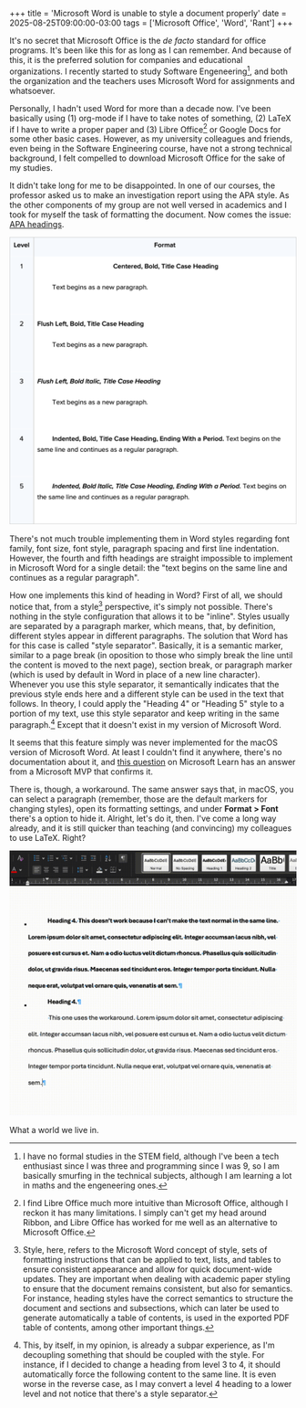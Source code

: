 +++
title = 'Microsoft Word is unable to style a document properly'
date = 2025-08-25T09:00:00-03:00
tags = ['Microsoft Office', 'Word', 'Rant']
+++

It's no secret that Microsoft Office is the *de facto* standard for office
programs. It's been like this for as long as I can remember. And because of
this, it is the preferred solution for companies and educational
organizations. I recently started to study Software Engeneering[^1], and both
the organization and the teachers uses Microsoft Word for assignments and
whatsoever.

[^1]: I have no formal studies in the STEM field, although I've been a tech
enthusiast since I was three and programming since I was 9, so I am basically
smurfing in the technical subjects, although I am learning a lot in maths and
the engeneering ones.

Personally, I hadn't used Word for more than a decade now. I've been basically
using (1) org-mode if I have to take notes of something, (2) LaTeX if I have to
write a proper paper and (3) Libre Office[^2] or Google Docs for some other
basic cases. However, as my university colleagues and friends, even being in the
Software Engineering course, have not a strong technical background, I felt
compelled to download Microsoft Office for the sake of my studies.

[^2]: I find Libre Office much more intuitive than Microsoft Office, although I
reckon it has many limitations. I simply can't get my head around Ribbon, and
Libre Office has worked for me well as an alternative to Microsoft Office.

It didn't take long for me to be disappointed. In one of our courses, the
professor asked us to make an investigation report using the APA style. As the
other components of my group are not well versed in academics and I took for
myself the task of formatting the document. Now comes the issue: [APA headings].

[APA headings]:
https://apastyle.apa.org/style-grammar-guidelines/paper-format/headings

![APA Headings Example](apa_headings.png
"All 5 headings specified for the APA Style.")

There's not much trouble implementing them in Word styles regarding font family,
font size, font style, paragraph spacing and first line indentation. However,
the fourth and fifth headings are straight impossible to implement in Microsoft
Word for a single detail: the "text begins on the same line and continues as a
regular paragraph".

How one implements this kind of heading in Word? First of all, we should notice
that, from a style[^3] perspective, it's simply not possible. There's nothing
in the style configuration that allows it to be "inline". Styles usually are
separated by a paragraph marker, which means, that, by definition, different
styles appear in different paragraphs. The solution that Word has for this case
is called "style separator". Basically, it is a semantic marker, similar to a
page break (in oposition to those who simply break the line until the content is
moved to the next page), section break, or paragraph marker (which is used by
default in Word in place of a new line character). Whenever you use this style
separator, it semantically indicates that the previous style ends here and a
different style can be used in the text that follows. In theory, I could apply
the "Heading 4" or "Heading 5" style to a portion of my text, use this style
separator and keep writing in the same paragraph.[^4] Except that it doesn't
exist in my version of Microsoft Word.

[^3]: Style, here, refers to the Microsoft Word concept of style, sets of
formatting instructions that can be applied to text, lists, and tables to ensure
consistent appearance and allow for quick document-wide updates. They are
important when dealing with academic paper styling to ensure that the document
remains consistent, but also for semantics. For instance, heading styles have
the correct semantics to structure the document and sections and subsections,
which can later be used to generate automatically a table of contents, is used
in the exported PDF table of contents, among other important things.

[^4]: This, by itself, in my opinion, is already a subpar experience, as I'm
decoupling something that should be coupled with the style. For instance, if I
decided to change a heading from level 3 to 4, it should automatically force the
following content to the same line. It is even worse in the reverse case, as I
may convert a level 4 heading to a lower level and not notice that there's a
style separator.

It seems that this feature simply was never implemented for the macOS version of
Microsoft Word. At least I couldn't find it anywhere, there's no documentation
about it, and [this question] on Microsoft Learn has an answer from a Microsoft
MVP that confirms it.

[this question]:
https://learn.microsoft.com/en-us/answers/questions/4869157/style-separator-in-word-2016-for-mac

There is, though, a workaround. The same answer says that, in macOS, you can
select a paragraph (remember, those are the default markers for changing
styles), open its formatting settings, and under **Format > Font** there's a
option to hide it. Alright, let's do it, then. I've come a long way already, and
it is still quicker than teaching (and convincing) my colleagues to use
LaTeX. Right?

![Workaround](result.gif "The workaround working.")

What a world we live in.
